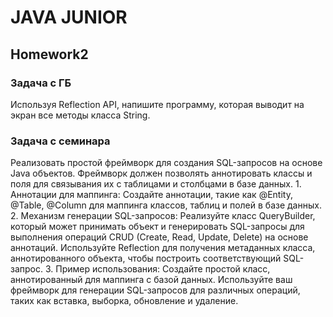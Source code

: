 # JAVA JUNIOR 

## Homework2

### Задача с ГБ

Используя Reflection API, напишите программу, которая выводит на экран все методы класса String.

### Задача с семинара

Реализовать простой фреймворк для создания SQL-запросов на основе Java объектов. Фреймворк должен позволять аннотировать классы и поля для связывания их с таблицами и столбцами в базе данных.
        1. Аннотации для маппинга:
            Создайте аннотации, такие как @Entity, @Table, @Column для маппинга классов, таблиц и полей в базе данных.
        2. Механизм генерации SQL-запросов:
            Реализуйте класс QueryBuilder, который может принимать объект и генерировать SQL-запросы для выполнения операций CRUD (Create, Read, Update, Delete) на основе аннотаций.
            Используйте Reflection для получения метаданных класса, аннотированного объекта, чтобы построить соответствующий SQL-запрос.
        3. Пример использования:
            Создайте простой класс, аннотированный для маппинга с базой данных.
            Используйте ваш фреймворк для генерации SQL-запросов для различных операций, таких как вставка, выборка, обновление и удаление.
